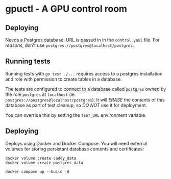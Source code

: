 # gpuctl - A GPU control room

## Deploying

Needs a Postgres database. URL is passed in in the `control.yaml` file. For
_reasons_, don't use `postgres://postgres@localhost/postgres`.

## Running tests

Running tests with `go test ./...` requires access to a postgres installation
and role with permission to create tables in a database.

The tests are configured to connect to a database called `postgres` owned by the
role `postgres` at `localhost` (ie. `postgres://postgres@localhost/postgres`).
It will *ERASE* the contents of this database as part of test cleanup, so *DO
NOT* use it for deployment.

You can override this by setting the `TEST_URL` environment variable.

## Deploying

Deploys using Docker and Docker Compose. You will need external volumes for
storing persistant database contents and certificates:

```
docker volume create caddy_data
docker volume create postgres_data

docker compose up --build -d
```
